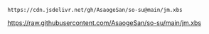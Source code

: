 ```
https://cdn.jsdelivr.net/gh/AsaogeSan/so-su@main/jm.xbs
```
https://raw.githubusercontent.com/AsaogeSan/so-su/main/jm.xbs
